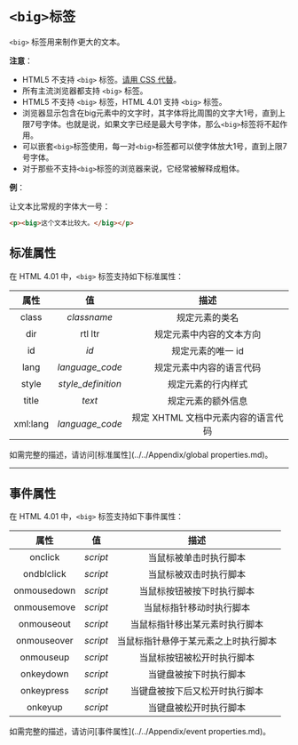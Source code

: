 # `<big>标签`

`<big>` 标签用来制作更大的文本。

**注意**：

- HTML5 不支持 `<big>` 标签。[请用 CSS 代替](../../../CSS)。
- 所有主流浏览器都支持 `<big>` 标签。
- HTML5 不支持 `<big>` 标签，HTML 4.01 支持 `<big>` 标签。
- 浏览器显示包含在big元素中的文字时，其字体将比周围的文字大1号，直到上限7号字体。也就是说，如果文字已经是最大号字体，那么`<big>`标签将不起作用。
- 可以嵌套`<big>`标签使用，每一对`<big>`标签都可以使字体放大1号，直到上限7号字体。
- 对于那些不支持`<big>`标签的浏览器来说，它经常被解释成粗体。

**例**：

让文本比常规的字体大一号：

```html
<p><big>这个文本比较大。</big></p>
```

## 标准属性

在 HTML 4.01 中，`<big>` 标签支持如下标准属性：

|   属性   |         值         |                描述                 |
| :------: | :----------------: | :---------------------------------: |
|  class   |    *classname*     |           规定元素的类名            |
|   dir    |      rtl ltr       |      规定元素中内容的文本方向       |
|    id    |        *id*        |          规定元素的唯一 id          |
|   lang   |  *language_code*   |      规定元素中内容的语言代码       |
|  style   | *style_definition* |         规定元素的行内样式          |
|  title   |       *text*       |         规定元素的额外信息          |
| xml:lang |  *language_code*   | 规定 XHTML 文档中元素内容的语言代码 |

如需完整的描述，请访问[标准属性](../../Appendix/global properties.md)。

------

## 事件属性

在 HTML 4.01 中，`<big>` 标签支持如下事件属性：

|    属性     |    值    |                 描述                 |
| :---------: | :------: | :----------------------------------: |
|   onclick   | *script* |        当鼠标被单击时执行脚本        |
| ondblclick  | *script* |        当鼠标被双击时执行脚本        |
| onmousedown | *script* |      当鼠标按钮被按下时执行脚本      |
| onmousemove | *script* |       当鼠标指针移动时执行脚本       |
| onmouseout  | *script* |    当鼠标指针移出某元素时执行脚本    |
| onmouseover | *script* | 当鼠标指针悬停于某元素之上时执行脚本 |
|  onmouseup  | *script* |      当鼠标按钮被松开时执行脚本      |
|  onkeydown  | *script* |        当键盘被按下时执行脚本        |
| onkeypress  | *script* |    当键盘被按下后又松开时执行脚本    |
|   onkeyup   | *script* |        当键盘被松开时执行脚本        |

如需完整的描述，请访问[事件属性](../../Appendix/event properties.md)。